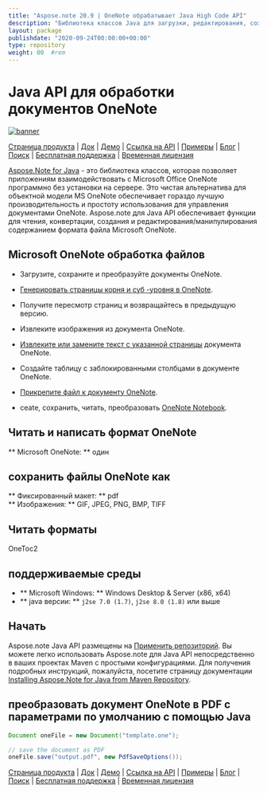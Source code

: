 ```yaml
---
title: "Aspose.note 20.9 | OneNote обрабатывает Java High Code API" 
description: "Библиотека классов Java для загрузки, редактирования, сохранения и преобразования форматов OneNote. Поддерживает страницы, изображения, текст, таблицы, вложения, теги, задачи, стили текста и гиперссылки." 
layout: package
publishdate: "2020-09-24T00:00:00+00:00"
type: repository
weight: 00	#rem
---
```


# Java API для обработки документов OneNote
[![banner](/res_repo/img/compress/aspose_note-for-java-banner.png)](./)

[Страница продукта](https://products.aspose.com/note/java) | [Док](https://docs.aspose.com/note/java/) | [Демо](https://products.aspose.app/note/family) | [Ссылка на API](https://apireference.aspose.com/note/java) | [Примеры](https://github.com/aspose-note/Aspose.Note-for-Java) | [Блог](https://blog.aspose.com/category/note/) | [Поиск](https://search.aspose.com/) | [Бесплатная поддержка](https://forum.aspose.com/c/note) | [Временная лицензия](https://purchase.aspose.com/temporary-license)

[Aspose.Note for Java](https://products.aspose.com/note/java) - это библиотека классов, которая позволяет приложениям взаимодействовать с Microsoft Office OneNote программно без установки на сервере. Это чистая альтернатива для объектной модели MS OneNote обеспечивает гораздо лучшую производительность и простоту использования для управления документами OneNote. Aspose.note для Java API обеспечивает функции для чтения, конвертации, создания и редактирования/манипулирования содержанием формата файла Microsoft OneNote.

## Microsoft OneNote обработка файлов
- Загрузите, сохраните и преобразуйте документы OneNote.

- [Генерировать страницы корня и суб -уровня в OneNote](https://docs.aspose.com/note/java/working-with-pages/).
- Получите пересмотр страниц и возвращайтесь в предыдущую версию.
- Извлеките изображения из документа OneNote.

- [Извлеките или замените текст с указанной страницы](https://docs.aspose.com/note/java/working-with-text/) документа OneNote.
- Создайте таблицу с заблокированными столбцами в документе OneNote.

- [Прикрепите файл к документу OneNote](https://docs.aspose.com/note/java/working-with-attachments/).

- ceate, сохранить, читать, преобразовать [OneNote Notebook](https://docs.aspose.com/note/java/working-with-onenote-notebook/).

## Читать и написать формат OneNote
** Microsoft OneNote: ** один

## сохранить файлы OneNote как
** Фиксированный макет: ** pdf \
** Изображения: ** GIF, JPEG, PNG, BMP, TIFF

## Читать форматы
OneToc2

## поддерживаемые среды
- ** Microsoft Windows: ** Windows Desktop & Server (x86, x64)
- ** java версии: ** `j2se 7.0 (1.7)`, `j2se 8.0 (1.8)` или выше

## Начать

Aspose.note Java API размещены на [Применить репозиторий](https://releases.aspose.com/note/java/). Вы можете легко использовать Aspose.note для Java API непосредственно в ваших проектах Maven с простыми конфигурациями. Для получения подробных инструкций, пожалуйста, посетите страницу документации [Installing Aspose.Note for Java from Maven Repository](https://docs.aspose.com/note/java/installation/).

## преобразовать документ OneNote в PDF с параметрами по умолчанию с помощью Java

```java
Document oneFile = new Document("template.one");

// save the document as PDF
oneFile.save("output.pdf", new PdfSaveOptions());
```

[Страница продукта](https://products.aspose.com/note/java) | [Док](https://docs.aspose.com/note/java/) | [Демо](https://products.aspose.app/note/family) | [Ссылка на API](https://apireference.aspose.com/note/java) | [Примеры](https://github.com/aspose-note/Aspose.Note-for-Java) | [Блог](https://blog.aspose.com/category/note/) | [Поиск](https://search.aspose.com/) | [Бесплатная поддержка](https://forum.aspose.com/c/note) | [Временная лицензия](https://purchase.aspose.com/temporary-license)
